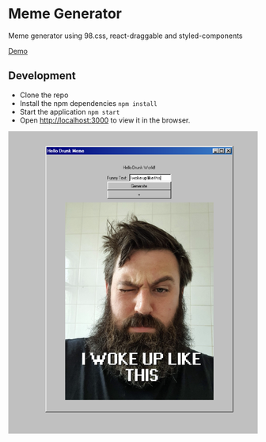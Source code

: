 # Meme Generator 

Meme generator using 98.css, react-draggable and styled-components

[Demo](https://meme-me.netlify.app/)

## Development 

- Clone the repo 
- Install the npm dependencies `npm install`
- Start the application `npm start`
- Open [http://localhost:3000](http://localhost:3000) to view it in the browser. 


![Screenshot](https://github.com/chrislaughlin/meme-gen/blob/main/Screenshot%202021-01-23%20at%2011.39.41.png?raw=true)
